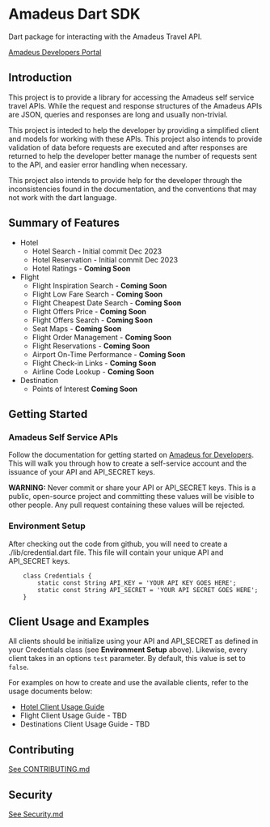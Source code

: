 # Amadeus Dart SDK

Dart package for interacting with the Amadeus Travel API. 

[Amadeus Developers Portal](https://developers.amadeus.com/)

## Introduction

This project is to provide a library for accessing the Amadeus self service travel APIs.  While the request and response structures of the Amadeus APIs are JSON, queries and responses are long and usually non-trivial.  

This project is inteded to help the developer by providing a simplified client and models for working with these APIs.  This project also intends to provide validation of data before requests are executed and after responses are returned to help the developer better manage the number of requests sent to the API, and easier error handling when necessary.

This project also intends to provide help for the developer through the inconsistencies found in the documentation, and the conventions that may not work with the dart language.

## Summary of Features
* Hotel
    * Hotel Search - Initial commit Dec 2023
    * Hotel Reservation - Initial commit Dec 2023
    * Hotel Ratings - **Coming Soon**
* Flight
    * Flight Inspiration Search - **Coming Soon**
    * Flight Low Fare Search - **Coming Soon**
    * Flight Cheapest Date Search - **Coming Soon**
    * Flight Offers Price - **Coming Soon**
    * Flight Offers Search - **Coming Soon**
    * Seat Maps - **Coming Soon**
    * Flight Order Management - **Coming Soon**
    * Flight Reservations - **Coming Soon**
    * Airport On-Time Performance - **Coming Soon**
    * Flight Check-in Links - **Coming Soon**
    * Airline Code Lookup - **Coming Soon**
* Destination
    * Points of Interest **Coming Soon**


## Getting Started

### Amadeus Self Service APIs
Follow the documentation for getting started on [Amadeus for Developers](https://developers.amadeus.com/get-started/get-started-with-self-service-apis-335).  This will walk you through how to create a self-service account and the issuance of your API and API_SECRET keys.

**WARNING:** Never commit or share your API or API_SECRET keys.  This is a public, open-source project and committing these values will be visible to other people.  Any pull request containing these values will be rejected.  

### Environment Setup
After checking out the code from github, you will need to create a ./lib/credential.dart file.  This file will contain your unique API and API_SECRET keys.

``` 
    class Credentials {
        static const String API_KEY = 'YOUR API KEY GOES HERE';
        static const String API_SECRET = 'YOUR API SECRET GOES HERE';
    }
```        

## Client Usage and Examples

All clients should be initialize using your API and API_SECRET as defined in your Credentials class (see **Environment Setup** above).  Likewise, every client takes in an options ``test`` parameter.  By default, this value is set to ``false``. 

For examples on how to create and use the available clients, refer to the usage documents below:
* [Hotel Client Usage Guide](./docs/guides/hotels/HOTEL_CLIENT_GUIDE.md)
* Flight Client Usage Guide - TBD
* Destinations Client Usage Guide - TBD


## Contributing
[See CONTRIBUTING.md](./docs/CONTRIBUTING.md)

## Security
[See Security.md](./docs/SECURITY.md)


